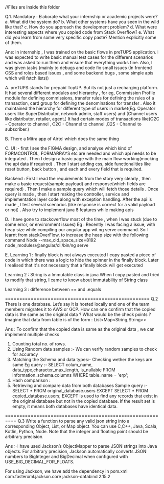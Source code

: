 //Files are inside this folder


Q.1. Mandatory : Elaborate what your internship or academic projects were?
a. What did the system do?
b. What other systems have you seen in the wild like that?
c. How do you approach the development problem?
d. What were interesting aspects where you copied code from Stack Overflow?
e. What did you learn from some very specific copy paste? Mention explicitly some
of them.

Ans:  In internship , I was trained on the basic flows in preTUPS application. 
I was expected to write basic manual test cases for the different scenarios and was asked to run them and ensure that everything works fine. 
Also, I was given tasks (mainly to debugs and code fix small issues (In frontend CSS and roles based issues , and some backend bugs , some simple apis which will fetch lists))

A. preTUPS stands for prepaid TopUP. But its not just a recharging platform. It had several different modules and hierarchy , for eg, Commission Profile module for defining commissions,  transfer rules for defining the rules of a transaction, card group for defining the denominations for transfer . Also it maintained the hierarchy for different type of users in market(Eg. Operator users like SuperDistributor, network admin, staff users) and (Channel users like distributor, retailer, agent.)
It had certain modes of transactions like(O2C - Operator to channel , C2C - Channel to channel ,C2S - Channel to subscriber.)

B. There a Mitra app of Airtel which does the same thing

C. UI :- first I see the FIGMA design, and analyse which kind of FORMCONTROL, FORMARRAYS etc are needed and which api needs to be integrated . Then I design a basic page with the main flow working(mocking the api data if required) . Then I start adding css, side functionalities like reset button, back button , and each and every field that is required.

Backend :  First I read the requirements from the story very clearly , then make a basic request(sample payload) and response(which fields are required) . Then I make a sample query which will fetch those details . Once query is made , then I start making the controller, service and implementation layer code along with exception handling.
After the api is made , I test several scenarios (like response is correct for a valid payload or not) . Also try to implement java 8 features while making apis
 

D.   I have gone to stackoverflow most of the time , when I was stuck (due to some error, or environment issues)
Eg : Recently I was facing a issue, with heap size while compiling our angular app wit ng serve command.
So I learnt from stackOverFlow, to increase the heap size with the following command
Node --max_old_space_size=8192 node_modules/@angular/cli/bin/ng serve

E. Learning 1 :  finally block is not always executed
I copy pasted a piece of code in which there was a logic to hide the spinner in the finally block. Later I realised that it's not necessary that a finally block will get executed

Learning 2 : String is a Immutable class in java
When I copy pasted and tried to modify that string, I came to know about immutability of String class

Learning 3 : difference between == and .equals



===================================================
Q.2 There is one database. Let’s say it is hosted locally and one of the team members migrates it
to AWS or GCP. How can one confirm that the copied data is the same as the original data ?
What would be the check points ?
Imagine that data from table is of the form : List<Map<String,String>>

Ans : To confirm that the copied data is same as the original data , we can implement multiple checks
1. Counting total no. of rows.
2. Using Random data samples :- We can verify random samples to check for accuracy
3. Matching the Schema and data types:- Checking wether the keys are same 
Eg query :-  SELECT colum_name, data_type,character_max_length, is_nullable FROM information_schema.columns WHERE table_name = 'erp';
4. Hash comparison : 
5. Retrieving and compare data from both databases
Sample query :-SELECT * FROM original_database.users EXCEPT SELECT * FROM copied_database.users;
EXCEPT is used to find any records that exist in the original database but not in the copied database. If the result set is empty, it means both databases have identical data.



==========================================================
Q.3 Write a function to parse any valid json string into a corresponding Object, List, or Map object. You can use C,C++, Java, Scala, Kotlin, Python, Node. Note that the integer and
floating point should be arbitrary precision.

Ans :-I have used Jackson’s ObjectMapper to parse JSON strings into Java objects. For arbitrary precision, Jackson automatically converts JSON numbers to BigInteger and BigDecimal when configured with USE_BIG_DECIMAL_FOR_FLOATS.

For using Jackson, we have add the dependency in pom.xml
<dependency>
    <groupId>com.fasterxml.jackson.core</groupId>
    <artifactId>jackson-databind</artifactId>
    <version>2.15.2</version> <!-- Replace with the latest version -->
</dependency>
